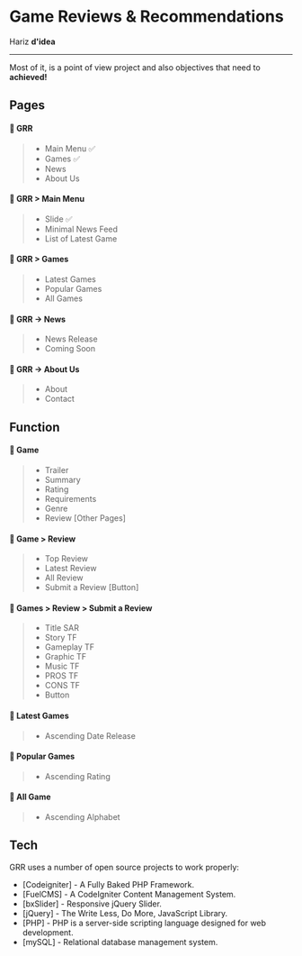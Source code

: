 Game Reviews & Recommendations
=============================


Hariz **d'idea**

----------
Most of it, is a point of view project and also objectives that need to **achieved!**


Pages
-------------

#### :page_facing_up: GRR

> - Main Menu :white_check_mark:
> - Games :white_check_mark:
> - News
> - About Us

#### :page_facing_up: GRR > Main Menu

> - Slide :white_check_mark:
> - Minimal News Feed
> - List of Latest Game

#### :page_facing_up: GRR > Games

> - Latest Games
> - Popular Games
> - All Games

#### :page_facing_up: GRR -> News

> - News Release
> - Coming Soon

#### :page_facing_up: GRR -> About Us

> - About
> - Contact


Function
-------------

#### :page_facing_up: Game

> - Trailer
> - Summary
> - Rating
> - Requirements
> - Genre
> - Review [Other Pages]

#### :page_facing_up: Game > Review

> - Top Review
> - Latest Review
> - All Review
> - Submit a Review [Button]

#### :page_facing_up: Games > Review > Submit a Review

> - Title SAR
> - Story TF
> - Gameplay TF
> - Graphic TF
> - Music TF
> - PROS TF
> - CONS TF
> - Button

#### :page_facing_up: Latest Games

> - Ascending Date Release

#### :page_facing_up: Popular Games

> - Ascending Rating

#### :page_facing_up: All Game

> - Ascending Alphabet



Tech
-------------

GRR uses a number of open source projects to work properly:

* [Codeigniter] - A Fully Baked PHP Framework.
* [FuelCMS] - A CodeIgniter Content Management System.
* [bxSlider] - Responsive jQuery Slider.
* [jQuery] - The Write Less, Do More, JavaScript Library.
* [PHP] - PHP is a server-side scripting language designed for web development.
* [mySQL] - Relational database management system.

